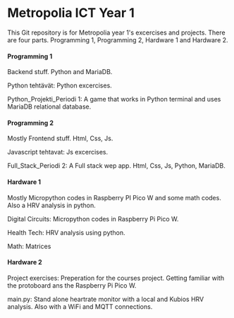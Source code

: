 # Metropolia ICT Year 1
This Git repository is for Metropolia year 1's excercises and projects. There are four parts. Programming 1, Programming 2, Hardware 1 and Hardware 2.

#### Programming 1
Backend stuff. Python and MariaDB.

Python tehtävät: Python excercises.

Python_Projekti_Periodi 1: A game that works in Python terminal and uses MariaDB relational database.

#### Programming 2
Mostly Frontend stuff. Html, Css, Js.

Javascript tehtavat: Js excercises.

Full_Stack_Periodi 2: A Full stack wep app. Html, Css, Js, Python, MariaDB.

#### Hardware 1
Mostly Micropython codes in Raspberry PI Pico W and some math codes. Also a HRV analysis in python.

Digital Circuits: Micropython codes in Raspberry Pi Pico W.

Health Tech: HRV analysis using python.

Math: Matrices


#### Hardware 2
Project exercises: Preperation for the courses project. Getting familiar with the protoboard ans the Raspberry Pi Pico W.

main.py: Stand alone heartrate monitor with a local and Kubios HRV analysis. Also with a WiFi and MQTT connections. 
